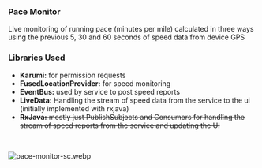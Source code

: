 ### Pace Monitor
Live monitoring of running pace (minutes per mile) calculated in three ways using the previous 5, 30 and 60 seconds of speed data from device GPS

### Libraries Used
- **Karumi:** for permission requests
- **FusedLocationProvider:** for speed monitoring
- **EventBus:** used by service to post speed reports
- **LiveData:** Handling the stream of speed data from the service to the ui (initially implemented with rxjava)
- ~~**RxJava:** mostly just PublishSubjects and Consumers for handling the stream of speed reports from the service and updating the UI~~

&nbsp;

![pace-monitor-sc.webp](screenshot)
